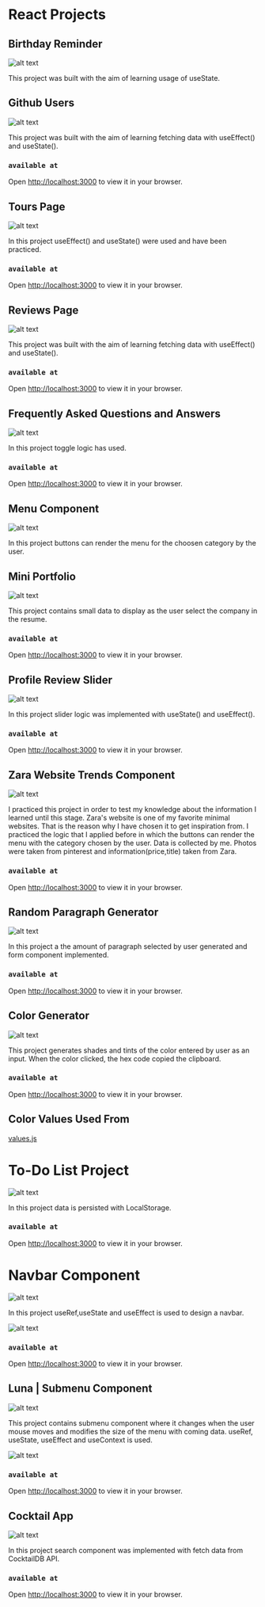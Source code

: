 # React Projects

## Birthday Reminder

![alt text](https://firebasestorage.googleapis.com/v0/b/birthday-react-6eca4.appspot.com/o/project_screen.jpg?alt=media&token=6a2be557-1f9d-4dfc-bd4c-63f9d6af148d)

This project was built with the aim of learning usage of useState.

## Github Users

![alt text](https://firebasestorage.googleapis.com/v0/b/birthday-react-6eca4.appspot.com/o/project2_screen.jpg?alt=media&token=455186e5-85aa-4b9a-a468-6efbca4ce11b)

This project was built with the aim of learning fetching data with useEffect() and useState().

### `available at`

Open [http://localhost:3000](http://localhost:3000) to view it in your browser.

## Tours Page

![alt text](https://firebasestorage.googleapis.com/v0/b/birthday-react-6eca4.appspot.com/o/tours_screen.jpg?alt=media&token=dabba049-9596-4a42-9968-45780d8c1a0f)

In this project useEffect() and useState() were used and have been practiced.

### `available at`

Open [http://localhost:3000](http://localhost:3000) to view it in your browser.

## Reviews Page

![alt text](https://firebasestorage.googleapis.com/v0/b/birthday-react-6eca4.appspot.com/o/reviews_screen.jpg?alt=media&token=00a6c250-88a9-4bcb-9d5a-c62b8621359c)

This project was built with the aim of learning fetching data with useEffect() and useState().

### `available at`

Open [http://localhost:3000](http://localhost:3000) to view it in your browser.

## Frequently Asked Questions and Answers

![alt text](https://firebasestorage.googleapis.com/v0/b/birthday-react-6eca4.appspot.com/o/questions_answer_screen.jpg?alt=media&token=d3ac1332-0ca5-4dcd-b620-6839424a2ee4)

In this project toggle logic has used.

### `available at`

Open [http://localhost:3000](http://localhost:3000) to view it in your browser.

## Menu Component

![alt text](https://firebasestorage.googleapis.com/v0/b/birthday-react-6eca4.appspot.com/o/menu_react%2Fmenu_screen0.jpg?alt=media&token=cc24e83d-2f48-4c0d-84a6-05d76df2a43b)

In this project buttons can render the menu for the choosen category by the user.

## Mini Portfolio

![alt text](https://firebasestorage.googleapis.com/v0/b/birthday-react-6eca4.appspot.com/o/mini-portfolio%2Fmini_portfolio_screens.gif?alt=media&token=ce16dde6-a621-49a7-8f06-efa4be30c2f7)

This project contains small data to display as the user select the company in the resume.

### `available at`

Open [http://localhost:3000](http://localhost:3000) to view it in your browser.

## Profile Review Slider

![alt text](https://firebasestorage.googleapis.com/v0/b/birthday-react-6eca4.appspot.com/o/profile_slider%2Fprofile_slider_screen.gif?alt=media&token=53c0f06c-9f4f-4050-a6d0-ae1f26ecb31b)

In this project slider logic was implemented with useState() and useEffect().

### `available at`

Open [http://localhost:3000](http://localhost:3000) to view it in your browser.

## Zara Website Trends Component

![alt text](https://firebasestorage.googleapis.com/v0/b/birthday-react-6eca4.appspot.com/o/Clothing%2Fzara_screen_gif.gif?alt=media&token=3b78dbcf-a9e1-4f95-ba78-a26f6e9b6e2c)

I practiced this project in order to test my knowledge about the information I learned until this stage. Zara's website is one of my favorite minimal websites. That is the reason why I have chosen it to get inspiration from. I practiced the logic that I applied before in which the buttons can render the menu with the category chosen by the user. Data is collected by me. Photos were taken from pinterest and information(price,title) taken from Zara.

### `available at`

Open [http://localhost:3000](http://localhost:3000) to view it in your browser.

## Random Paragraph Generator

![alt text](https://firebasestorage.googleapis.com/v0/b/birthday-react-6eca4.appspot.com/o/generator_screen2.jpg?alt=media&token=416172f0-285d-44c8-9369-db6157662a67)

In this project a the amount of paragraph selected by user generated and form component implemented.

### `available at`

Open [http://localhost:3000](http://localhost:3000) to view it in your browser.

## Color Generator

![alt text](https://firebasestorage.googleapis.com/v0/b/birthday-react-6eca4.appspot.com/o/color_generator_screen2.jpg?alt=media&token=f7ad363a-5255-4f96-ae63-00e1ffe776f8)

This project generates shades and tints of the color entered by user as an input. When the color clicked, the hex code copied the clipboard.

### `available at`

Open [http://localhost:3000](http://localhost:3000) to view it in your browser.

## Color Values Used From

[values.js](https://github.com/noeldelgado/values.js)

# To-Do List Project

![alt text](https://firebasestorage.googleapis.com/v0/b/birthday-react-6eca4.appspot.com/o/todo_list.jpg?alt=media&token=1cbee31a-8c80-4643-aae8-fee6993932fa)

In this project data is persisted with LocalStorage.

### `available at`

Open [http://localhost:3000](http://localhost:3000) to view it in your browser.

# Navbar Component

![alt text](https://firebasestorage.googleapis.com/v0/b/birthday-react-6eca4.appspot.com/o/Project%20Screens%2Fing_navbar.jpg?alt=media&token=c90480ac-2956-4344-8c5e-636dc21601d9)

In this project useRef,useState and useEffect is used to design a navbar.

![alt text](https://firebasestorage.googleapis.com/v0/b/birthday-react-6eca4.appspot.com/o/Project%20Screens%2Fing_navbar_gif.gif?alt=media&token=a320f494-8763-493c-94d3-940ce47fb0b6)

### `available at`

Open [http://localhost:3000](http://localhost:3000) to view it in your browser.

## Luna | Submenu Component

![alt text](https://firebasestorage.googleapis.com/v0/b/birthday-react-6eca4.appspot.com/o/Project%20Screens%2Fluna_1.jpg?alt=media&token=3c15e66b-f693-4bc2-af2a-9c9311b5297c)

This project contains submenu component where it changes when the user mouse moves and modifies the size of the menu with coming data. useRef, useState, useEffect and useContext is used.

![alt text](https://firebasestorage.googleapis.com/v0/b/birthday-react-6eca4.appspot.com/o/Project%20Screens%2Fluna_screen.gif?alt=media&token=879a51a0-55dd-420c-8358-880cd936a28c)

### `available at`

Open [http://localhost:3000](http://localhost:3000) to view it in your browser.

## Cocktail App

![alt text](https://firebasestorage.googleapis.com/v0/b/birthday-react-6eca4.appspot.com/o/Drinks%2Faffogato.jpg?alt=media&token=022af88a-cde2-4539-b3f0-ff6d0a118a63)

In this project search component was implemented with fetch data from CocktailDB API.

### `available at`

Open [http://localhost:3000](http://localhost:3000) to view it in your browser.
